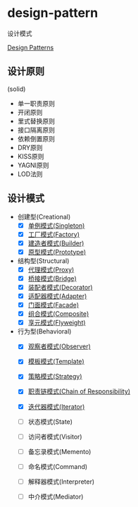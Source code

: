 # design-pattern

设计模式

[Design Patterns](https://sourcemaking.com/design_patterns)

## 设计原则
(solid)
- 单一职责原则
- 开闭原则
- 里式替换原则
- 接口隔离原则
- 依赖倒置原则
- DRY原则
- KISS原则
- YAGNI原则
- LOD法则

## 设计模式

- 创建型(Creational)
    - [x] [单例模式(Singleton)](./Creational/Singleton)
    - [x] [工厂模式(Factory)](./Creational/Factory)
    - [x] [建造者模式(Builder)](./Creational/Builder)
    - [x] [原型模式(Prototype)](./Creational/Prototype)
- 结构型(Structural)
    - [x] [代理模式(Proxy)](./Structural/Proxy)
    - [x] [桥接模式(Bridge)](./Structural/Bridge)
    - [x] [装配者模式(Decorator)](./Structural/Decorator)
    - [x] [适配器模式(Adapter)](./Structural/Adapter)
    - [x] [门面模式(Facade)](./Structural/Facade)
    - [x] [组合模式(Composite)](./Structural/Composite)
    - [x] [享元模式(Flyweight)](./Structural/Flyweight)
- 行为型(Behavioral)
    - [x] [观察者模式(Observer)](./Behavioral/Observer)
    - [x] [模板模式(Template)](./Behavioral/Template)
    - [x] [策略模式(Strategy)](./Behavioral/Strategy)
    - [x] [职责链模式(Chain of Responsibility)](./Behavioral/ChainOfResponsibility)
    - [x] [迭代器模式(Iterator)](./Behavioral/Iterator)
    - [ ] 状态模式(State)
    - [ ] 访问者模式(Visitor)
    - [ ] 备忘录模式(Memento)
    - [ ] 命名模式(Command)
    - [ ] 解释器模式(Interpreter)
    - [ ] 中介模式(Mediator)




